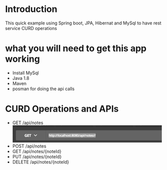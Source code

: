 # Introduction
This quick example using Spring boot, JPA, Hibernat and MySql to have rest service CURD operations

# what you will need to get this app working 

+ Install MySql
+ Java 1.8
+ Maven
+ posman for doing the api calls 

# CURD Operations and APIs

+ GET /api/notes
![alt text](screenshots/getall.png "shows how get all works")
+ POST /api/notes
+ GET /api/notes/{noteId}
+ PUT /api/notes/{noteId}
+ DELETE /api/notes/{noteId}
